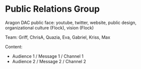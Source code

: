 # Public Relations Group

Aragon DAC public face: youtube, twitter, website, public design, organizational culture \(Flock\), vision \(Flock\)

Team: Griff, ChrisA, Quazia, Eva, Gabriel, Kriss, Max

Content:

* Audience 1 / Message 1 / Channel 1
* Audience 2 / Message 2 / Channel 2

